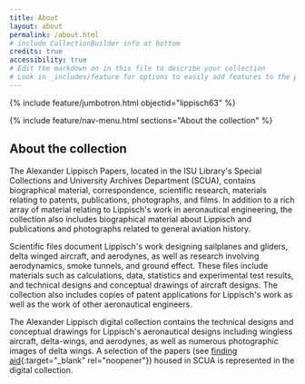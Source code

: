 ```yaml
---
title: About
layout: about
permalink: /about.html
# include CollectionBuilder info at bottom
credits: true
accessibility: true
# Edit the markdown on in this file to describe your collection
# Look in _includes/feature for options to easily add features to the page
---
```


{% include feature/jumbotron.html objectid="lippisch63" %} 

{% include feature/nav-menu.html sections="About the collection" %}

## About the collection
The Alexander Lippisch Papers, located in the ISU Library's Special Collections and University Archives Department (SCUA), contains biographical material, correspondence, scientific research, materials relating to patents, publications, photographs, and films. In addition to a rich array of material relating to Lippisch's work in aeronautical engineering, the collection also includes biographical material about Lippisch and publications and photographs related to general aviation history.

Scientific files document Lippisch's work designing sailplanes and gliders, delta winged aircraft, and aerodynes, as well as research involving aerodynamics, smoke tunnels, and ground effect. These files include materials such as calculations, data, statistics and experimental test results, and technical designs and conceptual drawings of aircraft designs. The collection also includes copies of patent applications for Lippisch's work as well as the work of other aeronautical engineers.

The Alexander Lippisch digital collection contains the technical designs and conceptual drawings for Lippisch's aeronautical designs including wingless aircraft, delta-wings, and aerodynes, as well as numerous photographic images of delta wings. A selection of the papers (see [finding aid](https://n2t.net/ark:/87292/w93r16){:target="_blank" rel="noopener"}) housed in SCUA is represented in the digital collection. 
